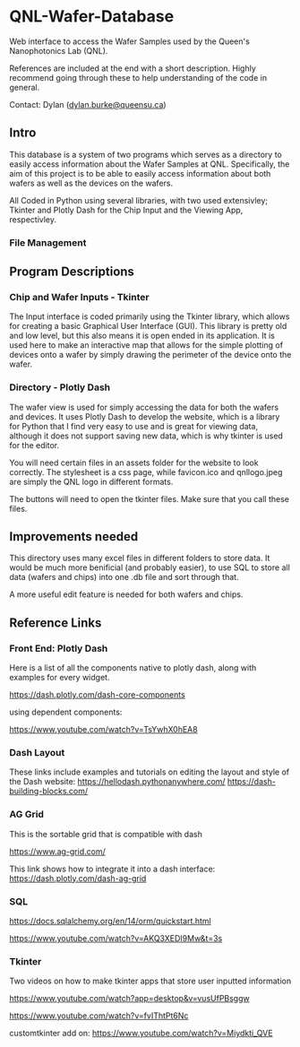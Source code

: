 # QNL-Wafer-Database
Web interface to access the Wafer Samples used by the Queen's Nanophotonics Lab (QNL).

References are included at the end with a short description. Highly recommend going through these to help understanding of the code in general.

Contact: Dylan (dylan.burke@queensu.ca)

## Intro
This database is a system of two programs which serves as a directory to easily access information about the Wafer Samples at QNL. Specifically, the aim of this project is to be able to easily access information about both wafers as well as the devices on the wafers. 

All Coded in Python using several libraries, with two used extensivley; Tkinter and Plotly Dash for the Chip Input and the Viewing App, respectivley.

### File Management

## Program Descriptions
### Chip and Wafer Inputs - Tkinter
The Input interface is coded primarily using the Tkinter library, which allows for creating a basic Graphical User Interface (GUI). This library is pretty old and low level, but this also means it is open ended in its application. It is used here to make an interactive map that allows for the simple plotting of devices onto a wafer by simply drawing the perimeter of the device onto the wafer.


### Directory - Plotly Dash
The wafer view is used for simply accessing the data for both the wafers and devices. It uses Plotly Dash to develop the website, which is a library for Python that I find very easy to use and is great for viewing data, although it does not support saving new data, which is why tkinter is used for the editor. 

You will need certain files in an assets folder for the website to look correctly. The stylesheet is a css page, while favicon.ico and qnllogo.jpeg are simply the QNL logo in different formats. 

The buttons will need to open the tkinter files. Make sure that you call these files.

## Improvements needed
This directory uses many excel files in different folders to store data. It would be much more benificial (and probably easier), to use SQL to store all data (wafers and chips) into one .db file and sort through that.

A more useful edit feature is needed for both wafers and chips.

## Reference Links
### Front End: Plotly Dash
Here is a list of all the components native to plotly dash, along with examples for every widget. 

https://dash.plotly.com/dash-core-components

using dependent components: 

https://www.youtube.com/watch?v=TsYwhX0hEA8

### Dash Layout
These links include examples and tutorials on editing the layout and style of the Dash website:
https://hellodash.pythonanywhere.com/
https://dash-building-blocks.com/

### AG Grid
This is the sortable grid that is compatible with dash

https://www.ag-grid.com/

This link shows how to integrate it into a dash interface: https://dash.plotly.com/dash-ag-grid

### SQL 

https://docs.sqlalchemy.org/en/14/orm/quickstart.html 

https://www.youtube.com/watch?v=AKQ3XEDI9Mw&t=3s

### Tkinter
Two videos on how to make tkinter apps that store user inputted information

https://www.youtube.com/watch?app=desktop&v=vusUfPBsggw


https://www.youtube.com/watch?v=fvIThtPt6Nc

customtkinter add on: https://www.youtube.com/watch?v=Miydkti_QVE

